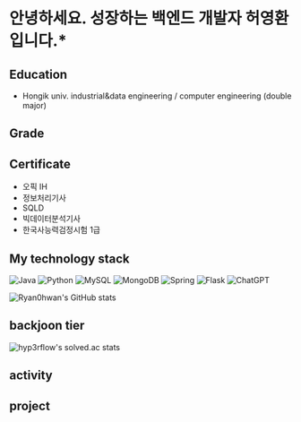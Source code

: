 # 안녕하세요. 성장하는 백엔드 개발자 허영환입니다.*

## Education
* Hongik univ. industrial&data engineering / computer engineering (double major)

## Grade

## Certificate
* 오픽 IH
* 정보처리기사
* SQLD
* 빅데이터분석기사
* 한국사능력검정시험 1급

## My technology stack
![Java](https://img.shields.io/badge/java-%23ED8B00.svg?style=for-the-badge&logo=openjdk&logoColor=white)
![Python](https://img.shields.io/badge/python-3670A0?style=for-the-badge&logo=python&logoColor=ffdd54)
![MySQL](https://img.shields.io/badge/mysql-4479A1.svg?style=for-the-badge&logo=mysql&logoColor=white)
![MongoDB](https://img.shields.io/badge/MongoDB-%234ea94b.svg?style=for-the-badge&logo=mongodb&logoColor=white)
![Spring](https://img.shields.io/badge/spring-%236DB33F.svg?style=for-the-badge&logo=spring&logoColor=white)
![Flask](https://img.shields.io/badge/flask-%23000.svg?style=for-the-badge&logo=flask&logoColor=white)
![ChatGPT](https://img.shields.io/badge/chatGPT-74aa9c?style=for-the-badge&logo=openai&logoColor=white)

![Ryan0hwan's GitHub stats](https://github-readme-stats.vercel.app/api?username=anuraghazra&show_icons=true)

## backjoon tier
![hyp3rflow's solved.ac stats](https://github-readme-solvedac.hyp3rflow.vercel.app/api/?handle=namu3864)

## activity

## project
